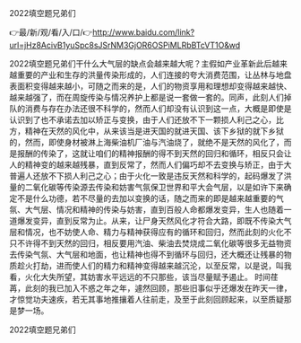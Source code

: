 2022填空题兄弟们

👉最/新/观/看/入/口/👉http://www.baidu.com/link?url=jHz8AcivB1yuSpc8sJSrNM3GjOR6OSPiMLRbBTcVT1O&wd

2022填空题兄弟们干什么大气层的缺点会越来越大呢？主假如产业革新此后越来越重要的产业和生存的洪量传染形成的，人们连接的夸大消费范围，让丛林与地盘表面积变得越来越小，可随之而来的是，人们的物资享用和理想却变得越来越快、越来越强了，而在周旋传染与情况养护上都是说一套做一套的。同声，此刻人们掉队的消费与存在办法还很不科学的，然而人们却没有认识到这一点，大概是即使是认识到了也不承诺去加以矫正与变换，由于人们还放不下一颗损人利己之心，比方，精神在天然的风化中，从来该当是进天国的就进天国、该下乡狱的就下乡狱的，然而，即使身材被淋上海柴油机厂油与汽油烧了，就绝不是天然的风化了，而是报酬的传染了，这就让咱们的精神报酬的得不到天然的回归和循环，相反只会让人的精神变的越来越残暴，直到反常了，然而人们偏巧却不去变换与矫正，由于大普遍人还放不下损人利己之心；由于火化一致是违反天然和科学的，起码爆发了洪量的二氧化碳等传染源去传染和妨害气氛保卫世界和平大会气层，以是如许下来确定不是什么功德，若不尽量的去加以变换的话，随之而来的即是越来越重要的气氛、大气层、情况和精神的传染与妨害，直到百般人命都爆发变异，生人也随着一道爆发变异，直到反常为止。从来，让尸身天然风化才符合大路，即既不传染大气层和情况，也不妨使人命、精力与精神获得应有的循环和回归，然而此刻的火化不只不许得不到天然的回归，相反要用汽油、柴油去焚烧成二氧化碳等很多无益物资去传染气氛、大气层和地面，也让精神也得不到循环与回归，还大概还让残暴的物质趁火打劫，进而使人们的精力和精神变得越来越沉沦，以至反常，以是说，叫我看，火化大失所望，其妨害水平远远的不只那些，该当尽量赋予遏止。
时间荏苒，此刻的我已加入不惑之年之年，遽然回顾，那些旧事似乎还爆发在昨天一律，才惊觉功夫速疾，若无其事地推攘着人往前走，及至于此刻回顾起来，以至质疑那是梦一场。


2022填空题兄弟们
